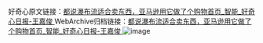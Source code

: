 好奇心原文链接：[都说瀑布流适合卖东西，亚马逊用它做了个购物首页_智能_好奇心日报-王嘉俊 ](https://www.qdaily.com/articles/10305.html)
WebArchive归档链接：[都说瀑布流适合卖东西，亚马逊用它做了个购物首页_智能_好奇心日报-王嘉俊 ](http://web.archive.org/web/20190623160019/https://www.qdaily.com/articles/10305.html)
![image](http://ww3.sinaimg.cn/large/007d5XDply1g3vw1e8ph3j30u02syhdt)